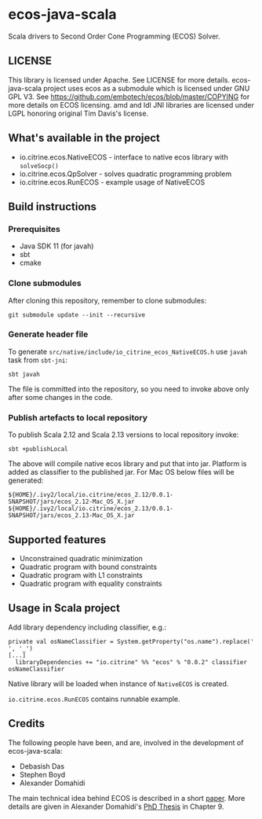 # ecos-java-scala

Scala drivers to Second Order Cone Programming (ECOS) Solver.

## LICENSE

This library is licensed under Apache. See  LICENSE for more details. ecos-java-scala project uses ecos as a submodule
which is licensed  under GNU GPL V3. See https://github.com/embotech/ecos/blob/master/COPYING for more details on
ECOS licensing. amd and ldl JNI libraries are licensed under LGPL honoring original Tim Davis's license.

## What's available in the project

 * io.citrine.ecos.NativeECOS - interface to native ecos library with `solveSocp()`
 * io.citrine.ecos.QpSolver - solves quadratic programming problem
 * io.citrine.ecos.RunECOS - example usage of NativeECOS

## Build instructions

### Prerequisites

 * Java SDK 11 (for javah)
 * sbt
 * cmake

### Clone submodules

After cloning this repository, remember to clone submodules:
```
git submodule update --init --recursive
```

### Generate header file

To generate `src/native/include/io_citrine_ecos_NativeECOS.h` use `javah` task from `sbt-jni`:
```
sbt javah
```

The file is committed into the repository, so you need to invoke above only after some changes in the code.

### Publish artefacts to local repository

To publish Scala 2.12 and Scala 2.13 versions to local repository invoke:
```
sbt +publishLocal
```

The above will compile native ecos library and put that into jar. Platform is added as classifier to the published jar.
For Mac OS below files will be generated:
```
${HOME}/.ivy2/local/io.citrine/ecos_2.12/0.0.1-SNAPSHOT/jars/ecos_2.12-Mac_OS_X.jar
${HOME}/.ivy2/local/io.citrine/ecos_2.13/0.0.1-SNAPSHOT/jars/ecos_2.13-Mac_OS_X.jar
```

## Supported features

+ Unconstrained quadratic minimization
+ Quadratic program with bound constraints
+ Quadratic program with L1 constraints
+ Quadratic program with equality constraints

## Usage in Scala project

Add library dependency including classifier, e.g.:
```
private val osNameClassifier = System.getProperty("os.name").replace(' ', '_')
[...]
  libraryDependencies += "io.citrine" %% "ecos" % "0.0.2" classifier osNameClassifier
```

Native library will be loaded when instance of `NativeECOS` is created.

`io.citrine.ecos.RunECOS` contains runnable example.

## Credits

The following people have been, and are, involved in the development of ecos-java-scala:

+ Debasish Das
+ Stephen Boyd
+ Alexander Domahidi

The main technical idea behind ECOS is described in a short [paper](http://www.stanford.edu/~boyd/papers/ecos.html). 
More details are given in Alexander Domahidi's [PhD Thesis](http://e-collection.library.ethz.ch/view/eth:7611?q=domahidi)
in Chapter 9.
